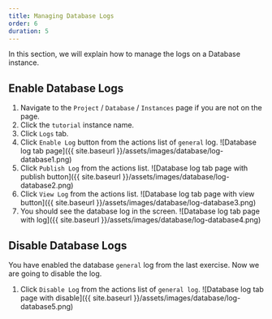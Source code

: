 ```yaml
---
title: Managing Database Logs
order: 6
duration: 5
---
```


In this section, we will explain how to manage the logs on a Database instance.


## Enable Database Logs

1. Navigate to the `Project` / `Database` / `Instances` page if you are not on the page.
1. Click the `tutorial` instance name.
1. Click `Logs` tab.
1. Click `Enable Log` button from the actions list of `general` log. 
![Database log tab page]({{ site.baseurl }}/assets/images/database/log-database1.png)
1. Click `Publish Log` from the actions list.
![Database log tab page with publish button]({{ site.baseurl }}/assets/images/database/log-database2.png)
1. Click `View Log` from the actions list.
![Database log tab page with view button]({{ site.baseurl }}/assets/images/database/log-database3.png)
1. You should see the database log in the screen.
![Database log tab page with log]({{ site.baseurl }}/assets/images/database/log-database4.png)

## Disable Database Logs

You have enabled the database `general` log from the last exercise. Now we are going to disable the log.

1. Click `Disable Log` from the actions list of `general log`.
![Database log tab page with disable]({{ site.baseurl }}/assets/images/database/log-database5.png)
 
